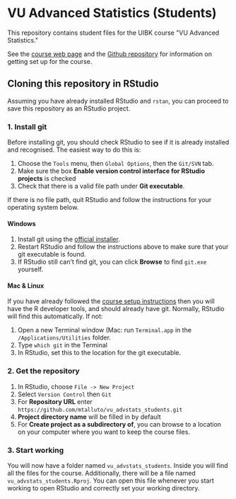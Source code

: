 # VU Advanced Statistics (Students)

This repository contains student files for the UIBK course "VU Advanced Statistics."

See the [course web page](https://mtalluto.github.io) and the [Github repository](https://github.com/mtalluto/vu_advanced_statistics) for information on getting set up for the course.

## Cloning this repository in RStudio

Assuming you have already installed RStudio and `rstan`, you can proceed to save this repository as an RStudio project.

### 1. Install git
Before installing git, you should check RStudio to see if it is already installed and recognised. The easiest way to do this is:

1. Choose the `Tools` menu, then `Global Options`, then the `Git/SVN` tab. 
2. Make sure the box **Enable version control interface for RStudio projects** is checked
3. Check that there is a valid file path under **Git executable**. 

If there is no file path, quit RStudio and follow the instructions for your operating system below.

#### Windows
1. Install git using the [official installer](http://git-scm.com/downloads).
2. Restart RStudio and follow the instructions above to make sure that your git executable is found.
3. If RStudio still can't find git, you can click **Browse** to find `git.exe` yourself.

#### Mac & Linux

If you have already followed the [course setup instructions](https://github.com/mtalluto/vu_advanced_statistics/#r-developer-tools) then you will have the R developer tools, and should already have git. Normally, RStudio will find this automatically. If not:

1. Open a new Terminal window (Mac: run `Terminal.app` in the `/Applications/Utilities` folder.
2. Type `which git` in the Terminal
3. In RStudio, set this to the location for the git executable.

### 2. Get the repository

1. In RStudio, choose `File -> New Project`
2. Select `Version Control` then `Git`
3. For **Repository URL** enter `https://github.com/mtalluto/vu_advstats_students.git`
4. **Project directory name** will be filled in by default
5. For **Create project as a subdirectory of**, you can browse to a location on your computer where you want to keep the course files.

### 3. Start working
You will now have a folder named `vu_advstats_students`. Inside you will find all the files for the course. Additionally, there will be a file named `vu_advstats_students.Rproj`. You can open this file whenever you start working to open RStudio and correctly set your working directory.